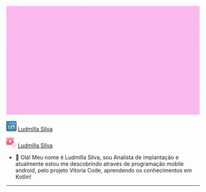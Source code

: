 <img src="Yellow Blue Pink White Fun Kid Virtual Trivia Quiz Presentations gif rosa.gif" width="2000"></h2>

<img src="linkedin (1).png" width="26"></img></a> [Ludmilla Silva](https://www.linkedin.com/in/ludmilla-silva-pereira-35b8b214b)

<img src="icone-instagram.png" width="26"></img></a> [Ludmilla Silva](https://www.instagram.com/ludmilla.silva.9)

- 👋 Olá! Meu nome é Ludmilla Silva, sou Analista de implantação e atualmente estou me descobrindo através de programação mobile android, pelo projeto Vitoria Code, aprendendo os conhecimentos em Kotlin!

___
<!---
Ludmilla-Silva/Ludmilla-Silva is a ✨ special ✨ repository because its `README.md` (this file) appears on your GitHub profile.
You can click the Preview link to take a look at your changes.
--->
